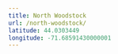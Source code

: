 ```yaml
---
title: North Woodstock
url: /north-woodstock/
latitude: 44.0303449
longitude: -71.68591430000001
---
```


